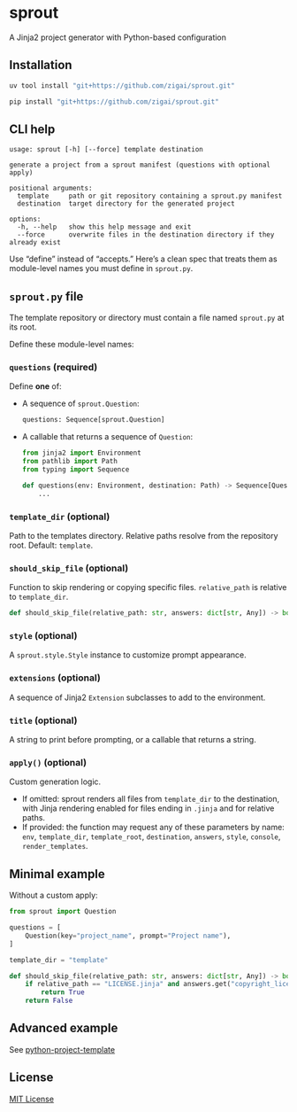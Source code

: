 # sprout

A Jinja2 project generator with Python-based configuration

## Installation

  ```bash
  uv tool install "git+https://github.com/zigai/sprout.git"
  ```

  ```bash
  pip install "git+https://github.com/zigai/sprout.git"
  ```

## CLI help

```text
usage: sprout [-h] [--force] template destination

generate a project from a sprout manifest (questions with optional apply)

positional arguments:
  template     path or git repository containing a sprout.py manifest
  destination  target directory for the generated project

options:
  -h, --help   show this help message and exit
  --force      overwrite files in the destination directory if they already exist
```

Use “define” instead of “accepts.” Here’s a clean spec that treats them as module-level names you must define in `sprout.py`.

## `sprout.py` file

The template repository or directory must contain a file named `sprout.py` at its root.

Define these module-level names:

### `questions` **(required)**

Define **one** of:

* A sequence of `sprout.Question`:

  ```python
  questions: Sequence[sprout.Question]
  ```

* A callable that returns a sequence of `Question`:

  ```python
  from jinja2 import Environment
  from pathlib import Path
  from typing import Sequence

  def questions(env: Environment, destination: Path) -> Sequence[Question]:
      ...
  ```

### `template_dir` (optional)

Path to the templates directory. Relative paths resolve from the repository root. Default: `template`.

### `should_skip_file` (optional)

Function to skip rendering or copying specific files. `relative_path` is relative to `template_dir`.

```python
def should_skip_file(relative_path: str, answers: dict[str, Any]) -> bool: ...
```

### `style` (optional)

A `sprout.style.Style` instance to customize prompt appearance.

### `extensions` (optional)

A sequence of Jinja2 `Extension` subclasses to add to the environment.

### `title` (optional)

A string to print before prompting, or a callable that returns a string.

### `apply()` (optional)

Custom generation logic.

* If omitted: sprout renders all files from `template_dir` to the destination, with Jinja rendering enabled for files ending in `.jinja` and for relative paths.
* If provided: the function may request any of these parameters by name: `env`, `template_dir`, `template_root`, `destination`, `answers`, `style`, `console`, `render_templates`.

## Minimal example

Without a custom apply:

```python
from sprout import Question

questions = [
    Question(key="project_name", prompt="Project name"),
]

template_dir = "template"

def should_skip_file(relative_path: str, answers: dict[str, Any]) -> bool:
    if relative_path == "LICENSE.jinja" and answers.get("copyright_license") == "None":
        return True
    return False
```

## Advanced example

See [python-project-template](https://github.com/zigai/python-project-template)

## License

[MIT License](https://github.com/zigai/sprout/blob/master/LICENSE)
